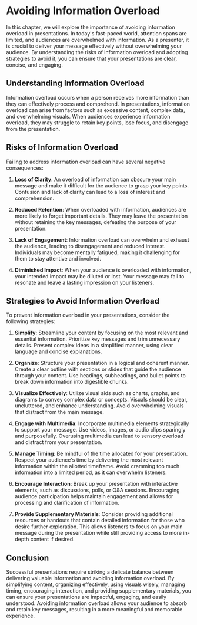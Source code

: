 Avoiding Information Overload
======================================

In this chapter, we will explore the importance of avoiding information overload in presentations. In today's fast-paced world, attention spans are limited, and audiences are overwhelmed with information. As a presenter, it is crucial to deliver your message effectively without overwhelming your audience. By understanding the risks of information overload and adopting strategies to avoid it, you can ensure that your presentations are clear, concise, and engaging.

**Understanding Information Overload**
--------------------------------------

Information overload occurs when a person receives more information than they can effectively process and comprehend. In presentations, information overload can arise from factors such as excessive content, complex data, and overwhelming visuals. When audiences experience information overload, they may struggle to retain key points, lose focus, and disengage from the presentation.

**Risks of Information Overload**
---------------------------------

Failing to address information overload can have several negative consequences:

1. **Loss of Clarity**: An overload of information can obscure your main message and make it difficult for the audience to grasp your key points. Confusion and lack of clarity can lead to a loss of interest and comprehension.

2. **Reduced Retention**: When overloaded with information, audiences are more likely to forget important details. They may leave the presentation without retaining the key messages, defeating the purpose of your presentation.

3. **Lack of Engagement**: Information overload can overwhelm and exhaust the audience, leading to disengagement and reduced interest. Individuals may become mentally fatigued, making it challenging for them to stay attentive and involved.

4. **Diminished Impact**: When your audience is overloaded with information, your intended impact may be diluted or lost. Your message may fail to resonate and leave a lasting impression on your listeners.

**Strategies to Avoid Information Overload**
--------------------------------------------

To prevent information overload in your presentations, consider the following strategies:

1. **Simplify**: Streamline your content by focusing on the most relevant and essential information. Prioritize key messages and trim unnecessary details. Present complex ideas in a simplified manner, using clear language and concise explanations.

2. **Organize**: Structure your presentation in a logical and coherent manner. Create a clear outline with sections or slides that guide the audience through your content. Use headings, subheadings, and bullet points to break down information into digestible chunks.

3. **Visualize Effectively**: Utilize visual aids such as charts, graphs, and diagrams to convey complex data or concepts. Visuals should be clear, uncluttered, and enhance understanding. Avoid overwhelming visuals that distract from the main message.

4. **Engage with Multimedia**: Incorporate multimedia elements strategically to support your message. Use videos, images, or audio clips sparingly and purposefully. Overusing multimedia can lead to sensory overload and distract from your presentation.

5. **Manage Timing**: Be mindful of the time allocated for your presentation. Respect your audience's time by delivering the most relevant information within the allotted timeframe. Avoid cramming too much information into a limited period, as it can overwhelm listeners.

6. **Encourage Interaction**: Break up your presentation with interactive elements, such as discussions, polls, or Q\&A sessions. Encouraging audience participation helps maintain engagement and allows for processing and clarification of information.

7. **Provide Supplementary Materials**: Consider providing additional resources or handouts that contain detailed information for those who desire further exploration. This allows listeners to focus on your main message during the presentation while still providing access to more in-depth content if desired.

**Conclusion**
--------------

Successful presentations require striking a delicate balance between delivering valuable information and avoiding information overload. By simplifying content, organizing effectively, using visuals wisely, managing timing, encouraging interaction, and providing supplementary materials, you can ensure your presentations are impactful, engaging, and easily understood. Avoiding information overload allows your audience to absorb and retain key messages, resulting in a more meaningful and memorable experience.
